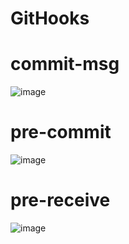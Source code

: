 # GitHooks

# commit-msg
![image](https://user-images.githubusercontent.com/46523068/151706439-ce40e629-abaf-41e7-bbc8-1ec64020850c.png)

# pre-commit
![image](https://user-images.githubusercontent.com/46523068/151706456-b1fea373-274a-4ee3-8946-72179480d618.png)

# pre-receive
![image](https://user-images.githubusercontent.com/46523068/151706477-6f281223-9ce2-4ebb-9ecf-deb8e6e584a3.png)

